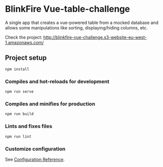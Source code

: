# BlinkFire Vue-table-challenge
A single app that creates a vue-powered table from a mocked database and allows some manipulations like sorting, displaying/hiding columns, etc.

Check the project: http://blinkfire-vue-challenge.s3-website-eu-west-1.amazonaws.com/

## Project setup
```
npm install
```

### Compiles and hot-reloads for development
```
npm run serve
```

### Compiles and minifies for production
```
npm run build
```

### Lints and fixes files
```
npm run lint
```

### Customize configuration
See [Configuration Reference](https://cli.vuejs.org/config/).
